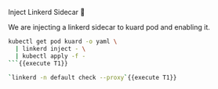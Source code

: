 Inject Linkerd Sidecar 💉

We are injecting a linkerd sidecar to kuard pod and enabling it.

```bash
kubectl get pod kuard -o yaml \
  | linkerd inject - \
  | kubectl apply -f -
```{{execute T1}}

`linkerd -n default check --proxy`{{execute T1}}
